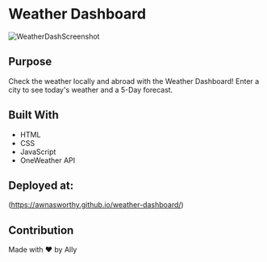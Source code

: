 # Weather Dashboard

![WeatherDashScreenshot](https://user-images.githubusercontent.com/99296825/181274066-a85c3b76-d904-4dcc-885b-15d590ab4158.PNG)

## Purpose
Check the weather locally and abroad with the Weather Dashboard! Enter a city to see today's weather and a 5-Day forecast. 

## Built With
* HTML
* CSS
* JavaScript
* OneWeather API

## Deployed at:
(https://awnasworthy.github.io/weather-dashboard/)

## Contribution
Made with ❤️ by Ally
